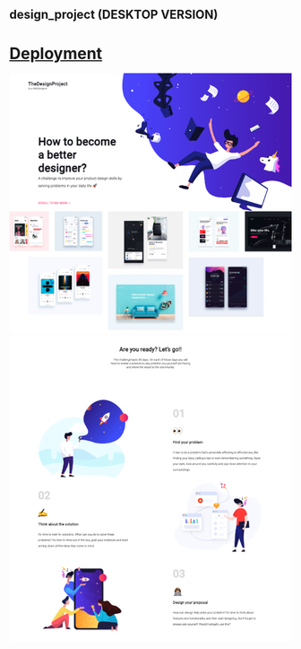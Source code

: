 ## design_project (DESKTOP VERSION)

# [Deployment](https://mariariosnavarro.github.io/design_project/)

![project impressions](/assets/img/readme1.png)
![project impressions](/assets/img/readme2.png)
